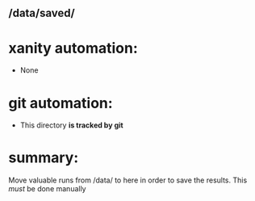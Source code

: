 ## <project-root>/data/saved/

# xanity automation:  
 - None

# git automation:
 - This directory **is tracked by git**

# summary:

Move valuable runs from /data/ to here in order to save the results.
This *must* be done manually
